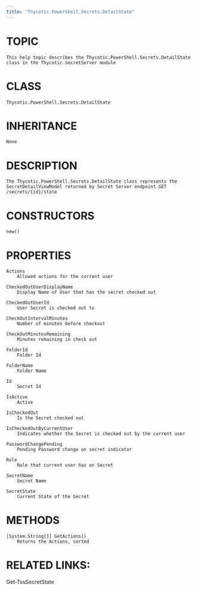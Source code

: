 ```yaml
---
title: "Thycotic.PowerShell.Secrets.DetailState"
---
```


# TOPIC
    This help topic describes the Thycotic.PowerShell.Secrets.DetailState class in the Thycotic.SecretServer module

# CLASS
    Thycotic.PowerShell.Secrets.DetailState

# INHERITANCE
    None

# DESCRIPTION
    The Thycotic.PowerShell.Secrets.DetailState class represents the SecretDetailViewModel returned by Secret Server endpoint GET /secrets/{id}/state

# CONSTRUCTORS
    new()

# PROPERTIES
    Actions
        Allowed actions for the current user

    CheckedOutUserDisplayName
        Display Name of User that has the secret checked out

    CheckedOutUserId
        User Secret is checked out to

    CheckOutIntervalMinutes
        Number of minutes before checkout

    CheckOutMinutesRemaining
        Minutes remaining in check out

    FolderId
        Folder Id

    FolderName
        Folder Name

    Id
        Secret Id

    IsActive
        Active

    IsCheckedOut
        Is the Secret checked out

    IsCheckedOutByCurrentUser
        Indicates whether the Secret is checked out by the current user

    PasswordChangePending
        Pending Password change on secret indicator

    Role
        Role that current user has on Secret

    SecretName
        Secret Name

    SecretState
        Current State of the Secret

# METHODS
    [System.String[]] GetActions()
        Returns the Actions, sorted

# RELATED LINKS:
   Get-TssSecretState